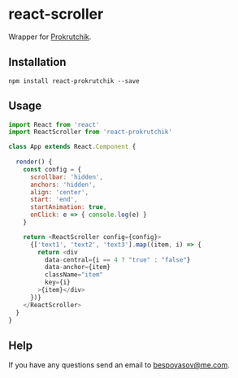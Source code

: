 # react-scroller

Wrapper for [Prokrutchik](https://github.com/bespoyasov/scroller).

## Installation

```npm install react-prokrutchik --save```

## Usage

```javascript
import React from 'react'
import ReactScroller from 'react-prokrutchik'

class App extends React.Component {
  
  render() {
    const config = {
      scrollbar: 'hidden',
      anchors: 'hidden',
      align: 'center',
      start: 'end',
      startAnimation: true,
      onClick: e => { console.log(e) }
    }

    return <ReactScroller config={config}>
      {['text1', 'text2', 'text3'].map((item, i) => {
        return <div 
          data-central={i == 4 ? "true" : "false"}
          data-anchor={item}
          className="item" 
          key={i} 
        >{item}</div>
      })}
    </ReactScroller>
  }
}
```

## Help
If you have any questions send an email to [bespoyasov@me.com](mailto:bespoyasov@me.com).
